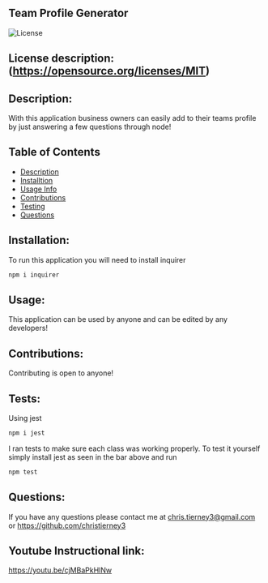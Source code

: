 ## Team Profile Generator


![License](https://img.shields.io/badge/License-MIT-blue.svg)

## License description: (https://opensource.org/licenses/MIT)

## Description:
With this application business owners can easily add to their teams profile by just answering a few questions through node!


## Table of Contents
* [Description](#description)
* [Installtion](#installation)
* [Usage Info](#usage)
* [Contributions](#contributing)
* [Testing](#tests)
* [Questions](#questions)


## Installation: 
To run this application you will need to install inquirer 

```bash
npm i inquirer
``` 


## Usage: 
This application can be used by anyone and can be edited by any developers!


## Contributions: 
Contributing is open to anyone!


## Tests: 
Using jest 

```bash
npm i jest
``` 
I ran tests to make sure each class was working properly. To test it yourself simply install jest as seen in the bar above and run

```bash
npm test
```


## Questions:
If you have any questions please contact me at chris.tierney3@gmail.com or https://github.com/christierney3

## Youtube Instructional link:
https://youtu.be/cjMBaPkHlNw
